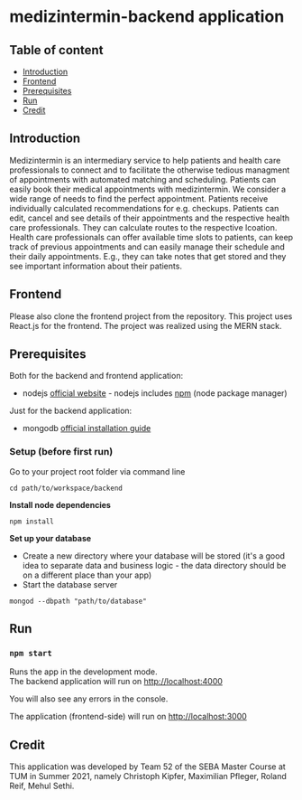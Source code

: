 # medizintermin-backend application

## Table of content

- [Introduction](#introduction)
- [Frontend](#frontend)
- [Prerequisites](#prerequisites)
- [Run](#run)
- [Credit](#credit)

## Introduction

Medizintermin is an intermediary service to help patients and health care professionals to connect and to facilitate the otherwise tedious managment of appointments with automated matching and scheduling.
Patients can easily book their medical appointments with medizintermin. We consider a wide range of needs to find the perfect appointment. Patients receive individually calculated recommendations for e.g. checkups. Patients can edit, cancel and see details of their appointments and the respective health care professionals. They can calculate routes to the respective lcoation.
Health care professionals can offer available time slots to patients, can keep track of previous appointments and can easily manage their schedule and their daily appointments. E.g., they can take notes that get stored and they see important information about their patients.


## Frontend

Please also clone the frontend project from the repository. This project uses React.js for the frontend. The project was realized using the MERN stack. 

## Prerequisites

Both for the backend and frontend application:

* nodejs [official website](https://nodejs.org/en/) - nodejs includes [npm](https://www.npmjs.com/) (node package manager)

Just for the backend application:

* mongodb [official installation guide](https://docs.mongodb.org/manual/administration/install-community/)

### Setup (before first run)

Go to your project root folder via command line
```
cd path/to/workspace/backend
```

**Install node dependencies**

```
npm install
```

**Set up your database**

* Create a new directory where your database will be stored (it's a good idea to separate data and business logic - the data directory should be on a different place than your app)
* Start the database server
```
mongod --dbpath "path/to/database"
```

## Run

### `npm start`

Runs the app in the development mode.\
The backend application will run on [http://localhost:4000](http://localhost:4000)

You will also see any errors in the console.


The application (frontend-side) will run on [http://localhost:3000](http://localhost:3000)

## Credit

This application was developed by Team 52 of the SEBA Master Course at TUM in Summer 2021, namely Christoph Kipfer, Maximilian Pfleger, Roland Reif, Mehul Sethi. 
